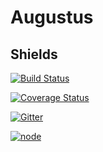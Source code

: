 # Augustus

## Shields

[![Build Status](https://travis-ci.org/dev-branch/augustus.svg?branch=master)](https://travis-ci.org/dev-branch/augustus)

[![Coverage Status](https://coveralls.io/repos/dev-branch/augustus/badge.svg?branch=master)](https://coveralls.io/r/dev-branch/augustus?branch=master)

[![Gitter](https://badges.gitter.im/Join%20Chat.svg)](https://gitter.im/dev-branch/augustus?utm_source=badge&utm_medium=badge&utm_campaign=pr-badge)

[![node](https://img.shields.io/badge/node-0.12.x-blue.svg)](https://nodejs.org/)
